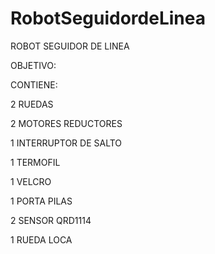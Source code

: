 # RobotSeguidordeLinea
ROBOT SEGUIDOR DE LINEA

OBJETIVO:







CONTIENE:

2 RUEDAS

2 MOTORES REDUCTORES

1 INTERRUPTOR DE SALTO

1 TERMOFIL

1 VELCRO

1 PORTA PILAS

2 SENSOR QRD1114

1 RUEDA LOCA
